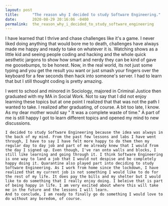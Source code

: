 ```yaml
---
layout: post
title:      "The reason why I decided to study Software Engineering."
date:       2020-08-29 20:16:06 -0400
permalink:  the_reason_why_i_decided_to_study_software_engineering
---
```



I have learned that I thrive and chase challenges like it's a game. I never liked doing anything that would bore me to death, challenges have always made me happy and ready to take on whatever it is. Watching shows as a little kid and seeing people coding and hacking and the whole quick aesthetic jargons to show how smart and nerdy they can be kind of gave me goosebumps, to be honest. Now, in the real world, its not just some typing and you get the result you want or just smash your fingers over the keyboard for a few seconds then hack into someone's server. I had to learn that but I still thought coding is pretty amazing.  

  I went to school and minored in Sociology, majored in Criminal Justice then graduated with my MA in Social Work. Not to say that I did not enjoy learning these topics but at one point I realized that that was not the path I wanted to take. I realized after graduating, of course. A bit too late, I know. As my dear mother would say " It was a complete waste of time." A part of me is still happy I got to learn different topics and opened my mind to new discussions.
	
	I decided to study Software Engineering because the idea was always in the back of my mind. From the past few lessons and labs I have went through, I have to say I have felt more happy to do them then my regular day to day job and part of me already knew that I would from the day I signed up. Even though, I've ran onto walls and blocks, I still like learning and going through it. I think Software Engineering is one way to land a job that I would not despise and be completely happy doing it. Quarantine also played part into deciding to study Software Engineering. As I work from home since the lockdown, I have realized that my current job is not something I would like to do for the rest of my life. It does pay the bills and my shelter but I would like to do something that I really enjoy doing. I beleive that is part of being happy in life. I am very excited about where this will take me in the future and the lessons I will learn. 
	And to conclude, I am ready to finally go do something I would love to do without any boredom, of course.

